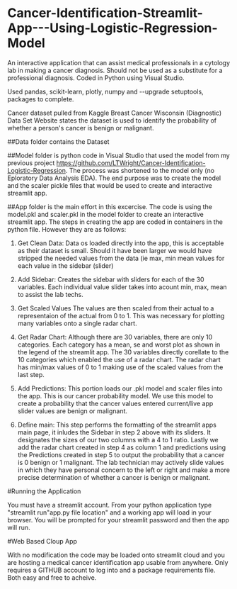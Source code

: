 # Cancer-Identification-Streamlit-App---Using-Logistic-Regression-Model
An interactive application that can assist medical professionals in a cytology lab in making a cancer diagnosis. Should not be used as a substitute for a professional diagnosis. Coded in Python using Visual Studio.

Used pandas, scikit-learn, plotly, numpy and --upgrade setuptools, packages to complete.

Cancer dataset pulled from Kaggle Breast Cancer Wisconsin (Diagnostic) Data Set
Website states the dataset is used to identify the probability of whether a person's cancer is benign or malignant.

##Data folder contains the Dataset

##Model folder is python code in Visual Studio that used the model from my previous project https://github.com/LTWright/Cancer-Identification-Logistic-Regression. The process was shortened to the model only (no Eploratory Data Analysis EDA). The end purpose was to create the model and the scaler pickle files that would be used to create and interactive streamlit app.

##App folder is the main effort in this excercise. The code is using the model.pkl and scaler.pkl in the model folder to create an interactive streamlit app.
The steps in creating the app are coded in containers in the python file. However they are as follows:

1. Get Clean Data:
Data os loaded directly into the app, this is acceptable as their dataset is small. Should it have been larger we would have stripped the needed values from the data (ie max, min mean values for each value in the sidebar (slider)

3. Add Sidebar:
Creates the sidebar with sliders for each of the 30 variables. Each individual value slider takes into acount min, max, mean to assist the lab techs. 

5. Get Scaled Values
The values are then scaled from their actual to a representaion of the actual from 0 to 1. This was necessary for plotting many variables onto a single radar chart.

6. Get Radar Chart:
Although there are 30 variables, there are only 10 categories. Each category has a mean, se and worst plot as shown in the legend of the streamlit app. The 30 variables directly corellate to the 10 categories which enabled the use of a radar chart. The radar chart has min/max values of 0 to 1 making use of the scaled values from the last step.

8. Add Predictions:
This portion loads our .pkl model and scaler files into the app. This is our cancer probability model. We use this model to create a probability that the cancer values entered current/live app slider values are benign or malignant. 

10. Define main:
This step performs the formatting of the streamlit apps main page, it inludes the Sidebar in step 2 above with its sliders. It designates the sizes of our two columns with a 4 to 1 ratio. Lastly we add the radar chart created in step 4 as column 1 and predictions using the Predictions created in step 5 to output the probability that a cancer is 0 benign or 1 malignant. The lab technician may actively slide values in which they have personal concern to the left or right and make a more precise determination of whether a cancer is benign or malignant. 


#Running the Application

You must have a streamlit account. From your python application type "streamlit run"app.py file location" and a working app will load in your browser. You will be prompted for your streamlit password and then the app will run.

#Web Based Cloup App

With no modification the code may be loaded onto streamlit cloud and you are hosting a medical cancer identification app usable from anywhere. Only requires a GITHUB account to log into and a package requirements file. Both easy and free to acheive.
